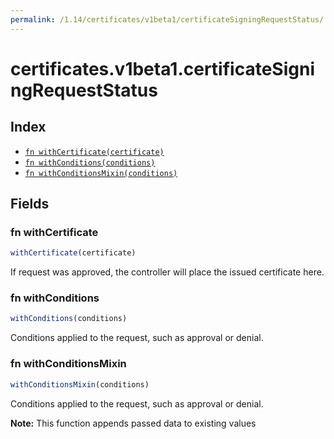 ```yaml
---
permalink: /1.14/certificates/v1beta1/certificateSigningRequestStatus/
---
```


# certificates.v1beta1.certificateSigningRequestStatus



## Index

* [`fn withCertificate(certificate)`](#fn-withcertificate)
* [`fn withConditions(conditions)`](#fn-withconditions)
* [`fn withConditionsMixin(conditions)`](#fn-withconditionsmixin)

## Fields

### fn withCertificate

```ts
withCertificate(certificate)
```

If request was approved, the controller will place the issued certificate here.

### fn withConditions

```ts
withConditions(conditions)
```

Conditions applied to the request, such as approval or denial.

### fn withConditionsMixin

```ts
withConditionsMixin(conditions)
```

Conditions applied to the request, such as approval or denial.

**Note:** This function appends passed data to existing values